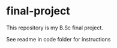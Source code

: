 # final-project

This repository is my B.Sc final project.

See readme in code folder for instructions
